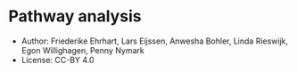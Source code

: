 Pathway analysis
================

* Author: Friederike Ehrhart, Lars Eijssen, Anwesha Bohler, Linda Rieswijk, Egon Willighagen, Penny Nymark
* License: CC-BY 4.0 
